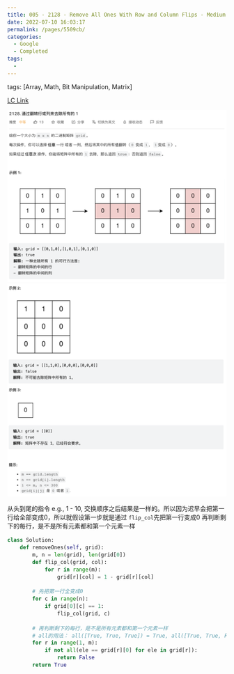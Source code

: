 ```yaml
---
title: 005 - 2128 - Remove All Ones With Row and Column Flips - Medium
date: 2022-07-10 16:03:17
permalink: /pages/5509cb/
categories:
  - Google
  - Completed
tags:
  - 
---
```

tags: [Array, Math, Bit Manipulation, Matrix]

[LC Link](https://leetcode.cn/problems/remove-all-ones-with-row-and-column-flips/)

![](https://raw.githubusercontent.com/emmableu/image/master/202207102301184.png)
![](https://raw.githubusercontent.com/emmableu/image/master/202207102301777.png)

从头到尾的指令 e.g., 1 - 10, 交换顺序之后结果是一样的。所以因为迟早会把第一行给全部变成0，所以就假设第一步就是通过 `flip_col`先把第一行变成0
再判断剩下的每行，是不是所有元素都和第一个元素一样
```python
class Solution:
	def removeOnes(self, grid):
		m, n = len(grid), len(grid[0])
		def flip_col(grid, col):
			for r in range(m):
				grid[r][col] = 1 - grid[r][col]

		# 先把第一行全变成0
		for c in range(n):
			if grid[0][c] == 1:
				flip_col(grid, c)

		# 再判断剩下的每行，是不是所有元素都和第一个元素一样
		# all的用法： all([True, True, True]) = True, all([True, True, False]) = False
		for r in range(1, m):
			if not all(ele == grid[r][0] for ele in grid[r]):
				return False
		return True
```